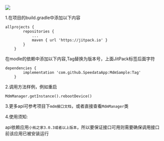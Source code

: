 [![](https://jitpack.io/v/SpeedataApp/MdmSample.svg)](https://jitpack.io/#SpeedataApp/MdmSample)

1.在项目的build.gradle中添加以下内容
```
allprojects {
		repositories {
			...
			maven { url 'https://jitpack.io' }
		}
	}
```
在modle的依赖中添加以下内容,Tag替换为版本号，上面JitPack标签后面字符

```
dependencies {
		implementation 'com.github.SpeedataApp:MdmSample:Tag'
	}
```


2.调用方法样例，例如重启
```
MdmManager.getInstance().rebootDevice()
```


3.更多api可参考项目下`mdm接口文档`，或者直接查看`MdmManager`类


4.使用须知:

api依赖应用`小拓之家3.0.3或者以上版本`，所以要保证接口可用则需要确保调用接口前该应用已被安装运行
